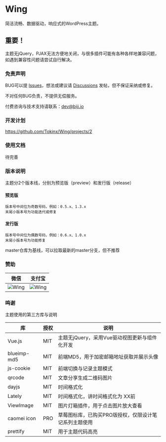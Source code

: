 # Wing

简洁流畅、数据驱动，响应式的WordPress主题。

## 重要！

主题无jQuery，PJAX无法方便地关闭，与很多插件可能有各种各样地兼容问题，如遇到兼容性问题请尝试自行解决。

### 免责声明

BUG可以提 [Issues](https://github.com/Tokinx/Wing/issues)，想法或建议请 [Discussions](https://github.com/Tokinx/Wing/discussions) 发帖，但不保证采纳或修复。

不对任何BUG负责，不提供无偿服务。

付费咨询与技术支持请联系：dev@biji.io

### 开发计划

https://github.com/Tokinx/Wing/projects/2

### 使用文档

待完善

### 版本说明

主题分2个版本线，分别为预览版（preview）和发行版（release）

#### 预览版

    版本号中间位为奇数号码，例如：0.5.x、1.3.x
    末尾小版本号为功能迭代或修复

#### 发行版

    版本号中间位为偶数号码，例如：0.6.x、1.0.x
    末尾小版本号为功能修复

master仓库为基线，可以拉取最新的master分支，但不推荐

### 赞助

| 微信                                                      | 支付宝                                                      |
|---------------------------------------------------------|----------------------------------------------------------|
| ![Wing](https://biji.io/wp-content/uploads/c_wxpay.png) | ![Wing](https://biji.io/wp-content/uploads/c_alipay.png) |

### 鸣谢

主题使用的第三方库与说明

| 库           | 授权  | 说明                           |
|-------------|-----|------------------------------|
| Vue.js      | MIT | 主题无jQuery，采用Vue驱动视图更新与组件化开发  |
| blueimp-md5 | MIT | 前端MD5，用于加密邮箱地址获取并展示头像        |
| js-cookie   | MIT | 前端切换与记录主题模式                  |
| qrcode      | MIT | 文章分享生成二维码图片                  |
| dayjs       | MIT | 时间格式化                        |
| Lately      | MIT | 时间格式化，讲时间格式化为 XX前            |
| ViewImage   | MIT | 图片灯箱插件，用于点击图片放大查看            |
| caomei icon | PRO | 草莓图标库，已购买PRO版授权，仅限设计笔记系列主题使用 |
| prettify    | MIT | 用于主题代码高亮                     |
